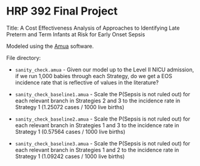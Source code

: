 # HRP 392 Final Project

Title: A Cost Effectiveness Analysis of Approaches to Identifying Late Preterm and Term Infants at Risk for Early Onset Sepsis

Modeled using the [Amua](https://github.com/zward/Amua) software.

File directory:

* `sanity_check.amua` - Given our model up to the Level II NICU admission, if we run 1,000 babies through each Strategy, do we get a EOS incidence rate that is reflective of values in the literature?

* `sanity_check_baseline1.amua` - Scale the P(Sepsis is not ruled out) for each relevant branch in Strategies 2 and 3 to the incidence rate in Strategy 1 (1.25072 cases / 1000 live births)

* `sanity_check_baseline2.amua` - Scale the P(Sepsis is not ruled out) for each relevant branch in Strategies 1 and 3 to the incidence rate in Strategy 1 (0.57564 cases / 1000 live births)

* `sanity_check_baseline3.amua` - Scale the P(Sepsis is not ruled out) for each relevant branch in Strategies 1 and 2 to the incidence rate in Strategy 1 (1.09242 cases / 1000 live births)